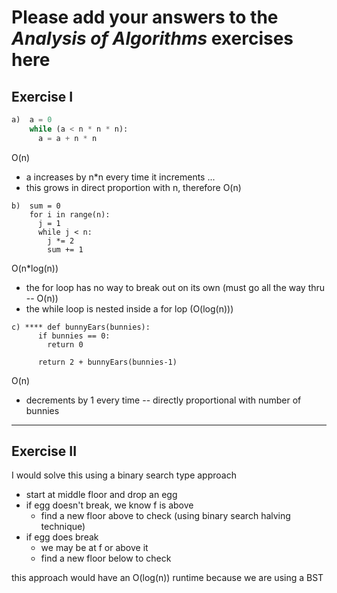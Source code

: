 # Please add your answers to the **_Analysis of Algorithms_** exercises here

## Exercise I

```python
a)  a = 0
    while (a < n * n * n):
      a = a + n * n
```

O(n)

- a increases by n\*n every time it increments ...
- this grows in direct proportion with n, therefore O(n)

```
b)  sum = 0
    for i in range(n):
      j = 1
      while j < n:
        j *= 2
        sum += 1
```

O(n\*log(n))

- the for loop has no way to break out on its own (must go all the way thru -- O(n))
- the while loop is nested inside a for lop (O(log(n)))

```
c) **** def bunnyEars(bunnies):
      if bunnies == 0:
        return 0

      return 2 + bunnyEars(bunnies-1)
```

O(n)

- decrements by 1 every time -- directly proportional with number of bunnies

---

## Exercise II

I would solve this using a binary search type approach

- start at middle floor and drop an egg
- if egg doesn't break, we know f is above
  - find a new floor above to check (using binary search halving technique)
- if egg does break
  - we may be at f or above it
  - find a new floor below to check

this approach would have an O(log(n)) runtime because we are using a BST